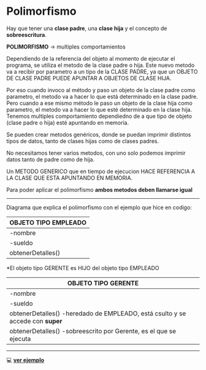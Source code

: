 # Polimorfismo

Hay que tener una **clase padre**, una **clase hija** y el concepto de **sobreescritura**.

**POLIMORFISMO** -> multiples comportamientos

Dependiendo de la referencia del objeto al momento de ejecutar el programa, se utiliza el metodo de la clase padre o hija. Este nuevo metodo va a recibir por parametro a  un tipo de la CLASE PADRE, ya que un OBJETO DE CLASE PADRE PUEDE APUNTAR A OBJETOS DE CLASE HIJA.

Por eso cuando invoco al método y paso un objeto de la clase padre como parametro, el metodo va a hacer lo que está determinado en la clase padre. Pero cuando a ese mismo método le paso un objeto de la clase hija como parametro, el metodo va a hacer lo que esté determinado en la clase hija. Tenemos multiples comportamiento dependiedno de a que tipo de objeto (clase padre o hija) esté apuntando en memoria.

Se pueden crear metodos genéricos, donde se puedan imprimir distintos tipos de datos, tanto de clases hijas como de clases padres.

No necesitamos tener varios metodos, con uno solo podemos imprimir datos tanto de padre como de hija. 

Un METODO GENERICO que en tiempo de ejecucion HACE REFERENCIA A LA CLASE QUE ESTA APUNTANDO EN MEMORIA.

Para poder aplicar el polimorfismo **ambos metodos deben llamarse igual**

---

Diagrama que explica el polimorfismo con el ejemplo que hice en codigo:

| OBJETO TIPO EMPLEADO |
| -------------------- |
| -nombre |
| -sueldo |
| obtenerDetalles() |

*El objeto tipo GERENTE es HIJO del objeto tipo EMPLEADO

| OBJETO TIPO GERENTE |
| ------------------- |
| -nombre |
| -sueldo|
| obtenerDetalles() -heredado de EMPLEADO, está csulto y se accede con **super** |
| obtenerDetalles() -sobreescrito por Gerente, es el que se ejecuta |

---

:computer: [**ver ejemplo**](https://github.com/eugenia1984/Universidad-Java-Udemy/edit/main/nivel2_leccion1_polimorfismo/Sobrrescritura)
